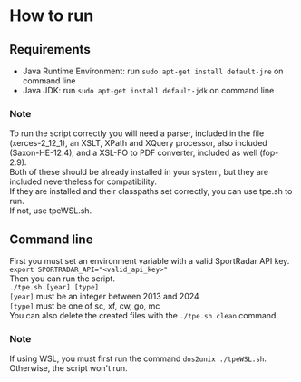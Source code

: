 # How to run
## Requirements
- Java Runtime Environment: run ```sudo apt-get install default-jre``` on command line
- Java JDK: run ```sudo apt-get install default-jdk``` on command line
### Note
To run the script correctly you will need a parser, included in the file (xerces-2_12_1), an XSLT, XPath and XQuery processor,  also included (Saxon-HE-12.4), and a XSL-FO to PDF converter, included as well (fop-2.9).\
Both of these should be already installed in your system, but they are included nevertheless for compatibility.\
If they are installed and their classpaths set correctly, you can use tpe.sh to run.\
If not, use tpeWSL.sh.
## Command line
First you must set an environment variable with a valid SportRadar API key.\
```export SPORTRADAR_API="<valid_api_key>"```\
Then you can run the script.\
```./tpe.sh [year] [type]```\
```[year]``` must be an integer between 2013 and 2024\
```[type]``` must be one of sc, xf, cw, go, mc\
You can also delete the created files with the ```./tpe.sh clean``` command.
### Note
If using WSL, you must first run the command ```dos2unix ./tpeWSL.sh```. Otherwise, the script won't run.